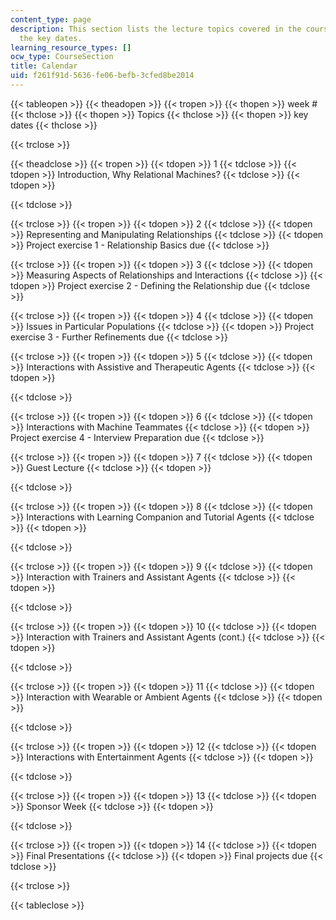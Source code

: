 ```yaml
---
content_type: page
description: This section lists the lecture topics covered in the course along with
  the key dates.
learning_resource_types: []
ocw_type: CourseSection
title: Calendar
uid: f261f91d-5636-fe06-befb-3cfed8be2014
---
```


{{< tableopen >}}
{{< theadopen >}}
{{< tropen >}}
{{< thopen >}}
week #
{{< thclose >}}
{{< thopen >}}
Topics
{{< thclose >}}
{{< thopen >}}
key dates
{{< thclose >}}

{{< trclose >}}

{{< theadclose >}}
{{< tropen >}}
{{< tdopen >}}
1
{{< tdclose >}}
{{< tdopen >}}
Introduction, Why Relational Machines?
{{< tdclose >}}
{{< tdopen >}}

{{< tdclose >}}

{{< trclose >}}
{{< tropen >}}
{{< tdopen >}}
2
{{< tdclose >}}
{{< tdopen >}}
Representing and Manipulating Relationships
{{< tdclose >}}
{{< tdopen >}}
Project exercise 1 - Relationship Basics due
{{< tdclose >}}

{{< trclose >}}
{{< tropen >}}
{{< tdopen >}}
3
{{< tdclose >}}
{{< tdopen >}}
Measuring Aspects of Relationships and Interactions
{{< tdclose >}}
{{< tdopen >}}
Project exercise 2 - Defining the Relationship due
{{< tdclose >}}

{{< trclose >}}
{{< tropen >}}
{{< tdopen >}}
4
{{< tdclose >}}
{{< tdopen >}}
Issues in Particular Populations
{{< tdclose >}}
{{< tdopen >}}
Project exercise 3 - Further Refinements due
{{< tdclose >}}

{{< trclose >}}
{{< tropen >}}
{{< tdopen >}}
5
{{< tdclose >}}
{{< tdopen >}}
Interactions with Assistive and Therapeutic Agents
{{< tdclose >}}
{{< tdopen >}}

{{< tdclose >}}

{{< trclose >}}
{{< tropen >}}
{{< tdopen >}}
6
{{< tdclose >}}
{{< tdopen >}}
Interactions with Machine Teammates
{{< tdclose >}}
{{< tdopen >}}
Project exercise 4 - Interview Preparation due
{{< tdclose >}}

{{< trclose >}}
{{< tropen >}}
{{< tdopen >}}
7
{{< tdclose >}}
{{< tdopen >}}
Guest Lecture
{{< tdclose >}}
{{< tdopen >}}

{{< tdclose >}}

{{< trclose >}}
{{< tropen >}}
{{< tdopen >}}
8
{{< tdclose >}}
{{< tdopen >}}
Interactions with Learning Companion and Tutorial Agents
{{< tdclose >}}
{{< tdopen >}}

{{< tdclose >}}

{{< trclose >}}
{{< tropen >}}
{{< tdopen >}}
9
{{< tdclose >}}
{{< tdopen >}}
Interaction with Trainers and Assistant Agents
{{< tdclose >}}
{{< tdopen >}}

{{< tdclose >}}

{{< trclose >}}
{{< tropen >}}
{{< tdopen >}}
10
{{< tdclose >}}
{{< tdopen >}}
Interaction with Trainers and Assistant Agents (cont.)
{{< tdclose >}}
{{< tdopen >}}

{{< tdclose >}}

{{< trclose >}}
{{< tropen >}}
{{< tdopen >}}
11
{{< tdclose >}}
{{< tdopen >}}
Interaction with Wearable or Ambient Agents
{{< tdclose >}}
{{< tdopen >}}

{{< tdclose >}}

{{< trclose >}}
{{< tropen >}}
{{< tdopen >}}
12
{{< tdclose >}}
{{< tdopen >}}
Interactions with Entertainment Agents
{{< tdclose >}}
{{< tdopen >}}

{{< tdclose >}}

{{< trclose >}}
{{< tropen >}}
{{< tdopen >}}
13
{{< tdclose >}}
{{< tdopen >}}
Sponsor Week
{{< tdclose >}}
{{< tdopen >}}

{{< tdclose >}}

{{< trclose >}}
{{< tropen >}}
{{< tdopen >}}
14
{{< tdclose >}}
{{< tdopen >}}
Final Presentations
{{< tdclose >}}
{{< tdopen >}}
Final projects due
{{< tdclose >}}

{{< trclose >}}

{{< tableclose >}}